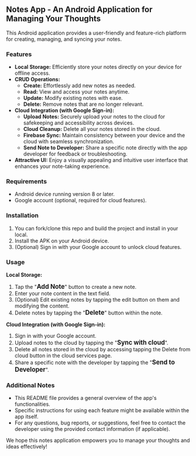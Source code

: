 ## Notes App - An Android Application for Managing Your Thoughts

This Android application provides a user-friendly and feature-rich platform for creating, managing, and syncing your notes.

### Features

* **Local Storage:** Efficiently store your notes directly on your device for offline access.
* **CRUD Operations:**
    * **Create:** Effortlessly add new notes as needed.
    * **Read:** View and access your notes anytime.
    * **Update:** Modify existing notes with ease.
    * **Delete:** Remove notes that are no longer relevant.
* **Cloud Integration (with Google Sign-in):**
    * **Upload Notes:** Securely upload your notes to the cloud for safekeeping and accessibility across devices.
    * **Cloud Cleanup:** Delete all your notes stored in the cloud.
    * **Firebase Sync:** Maintain consistency between your device and the cloud with seamless synchronization.
    * **Send Note to Developer:** Share a specific note directly with the app developer for feedback or troubleshooting.
* **Attractive UI:** Enjoy a visually appealing and intuitive user interface that enhances your note-taking experience.


### Requirements

* Android device running version 8 or later.
* Google account (optional, required for cloud features).


### Installation

1. You can fork/clone this repo and build the project and install in your local.
2. Install the APK on your Android device.
3. (Optional) Sign in with your Google account to unlock cloud features.


### Usage

**Local Storage:**

1. Tap the "<strong style="font-size: 1.2em;">Add Note</strong>" button to create a new note.
2. Enter your note content in the text field.
3. (Optional) Edit existing notes by tapping the edit button on them and modifying the content.
4. Delete notes by tapping the "<strong style="font-size: 1.2em;">Delete</strong>" button within the note.

**Cloud Integration (with Google Sign-in):**

1. Sign in with your Google account.
2. Upload notes to the cloud by tapping the "<strong style="font-size: 1.2em;">Sync with cloud</strong>".
3. Delete all notes stored in the cloud by accessing tapping the Delete from cloud button in the cloud services page.
4. Share a specific note with the developer by tapping the "<strong style="font-size: 1.2em;">Send to Developer</strong>".


### Additional Notes

* This README file provides a general overview of the app's functionalities. 
* Specific instructions for using each feature might be available within the app itself.
* For any questions, bug reports, or suggestions, feel free to contact the developer using the provided contact information (if applicable).


We hope this notes application empowers you to manage your thoughts and ideas effectively!
